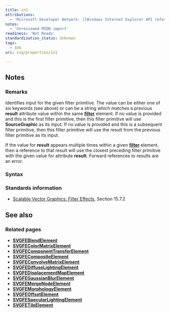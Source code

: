 ```yaml
---
title: in1
attributions:
  - 'Microsoft Developer Network: [[Windows Internet Explorer API reference](http://msdn.microsoft.com/en-us/library/ie/hh828809%28v=vs.85%29.aspx) Article]'
notes:
  - 'Unreviewed MSDN import'
readiness: 'Not Ready'
standardization_status: Unknown
tags:
  - SVG
uri: svg/properties/in1

---
```

## Notes

### Remarks

Identifies input for the given filter primitive. The value can be either one of six keywords (see above) or can be a string which matches a previous **result** attribute value within the same [**filter**](/svg/elements/filter) element. If no value is provided and this is the first filter primitive, then this filter primitive will use **SourceGraphic** as its input. If no value is provided and this is a subsequent filter primitive, then this filter primitive will use the result from the previous filter primitive as its input.

If the value for **result** appears multiple times within a given [**filter**](/svg/elements/filter) element, then a reference to that result will use the closest preceding filter primitive with the given value for attribute **result**. Forward references to results are an error.

### Syntax

### Standards information

-   [Scalable Vector Graphics: Filter Effects](http://go.microsoft.com/fwlink/p/?linkid=226062), Section 15.7.2

## See also

### Related pages

-   [**SVGFEBlendElement**](/svg/elements/feBlend)
-   [**SVGFEColorMatrixElement**](/svg/elements/feColorMatrix)
-   [**SVGFEComponentTransferElement**](/svg/elements/feComponentTransfer)
-   [**SVGFECompositeElement**](/svg/elements/feComposite)
-   [**SVGFEConvolveMatrixElement**](/svg/elements/feConvolveMatrix)
-   [**SVGFEDiffuseLightingElement**](/svg/elements/feDiffuseLighting)
-   [**SVGFEDisplacementMapElement**](/svg/elements/feDisplacementMap)
-   [**SVGFEGaussianBlurElement**](/svg/elements/feGaussianBlur)
-   [**SVGFEMergeNodeElement**](/svg/elements/feMergeNode)
-   [**SVGFEMorphologyElement**](/svg/elements/feMorphology)
-   [**SVGFEOffsetElement**](/svg/elements/feOffset)
-   [**SVGFESpecularLightingElement**](/svg/elements/feSpecularLighting)
-   [**SVGFETileElement**](/svg/elements/feTile)
